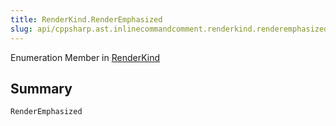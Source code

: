 ```yaml
---
title: RenderKind.RenderEmphasized
slug: api/cppsharp.ast.inlinecommandcomment.renderkind.renderemphasized
---
```

Enumeration Member in [RenderKind](/api/cppsharp/ast/inlinecommandcomment/renderkind)

## Summary



```csharp
RenderEmphasized
```

